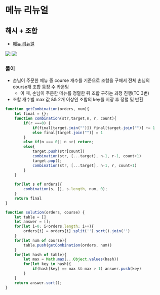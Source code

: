 
# 메뉴 리뉴얼

## 해시 + 조합
  - [메뉴 리뉴얼]()

  <img src="https://user-images.githubusercontent.com/62092665/137926023-df4d54e0-5ba3-4721-9454-0a03a7bfaa7d.png">

  <img src="https://user-images.githubusercontent.com/62092665/137926113-62156e06-dcb1-44c1-a98e-36bb3e3d3be3.png">


### 풀이 
  - 손님이 주문한 메뉴 중 course 개수를 기준으로 조합을 구해서 전체 손님의 course개 조합 등장 수 카운팅
    - 이 때, 손님이 주문한 메뉴를 정렬한 뒤 조합 구하는 과정 진행(TC 3번)
  - 조합 개수별 max 값 && 2개 이상인 조합의 key를 저장 후 정렬 및 반환

```javascript
function getCombination(orders, num){
    let final = {};
    function combination(str,target,n, r, count){
        if(r ===0) {
            if(final[target.join("")]) final[target.join("")] += 1
            else final[target.join("")] = 1
        }
        else if(n === 0|| n <r) return;
        else{
            target.push(str[count])
            combination(str, [...target], n-1, r-1, count+1)
            target.pop();
            combination(str, [...target], n-1, r, count+1)
        }
    }
    
    for(let s of orders){
        combination(s, [], s.length, num, 0);
    }
    return final
}

function solution(orders, course) {
    let table = []
    let answer = [];
    for(let i=0; i<orders.length; i++){
        orders[i] = orders[i].split('').sort().join('')
    }
    for(let num of course){
        table.push(getCombination(orders, num))
    }
    for(let hash of table){
        let max = Math.max(...Object.values(hash))
        for(let key in hash){
            if(hash[key] == max && max > 1) answer.push(key)
        }
    }
    return answer.sort();
}
```